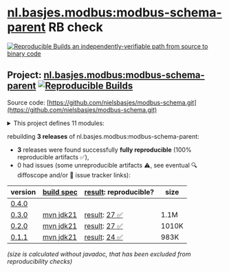 [nl.basjes.modbus:modbus-schema-parent](https://central.sonatype.com/artifact/nl.basjes.modbus/modbus-schema-parent/versions) RB check
=======

[![Reproducible Builds](https://reproducible-builds.org/images/logos/rb.svg) an independently-verifiable path from source to binary code](https://reproducible-builds.org/)

## Project: [nl.basjes.modbus:modbus-schema-parent](https://central.sonatype.com/artifact/nl.basjes.modbus/modbus-schema-parent/versions) [![Reproducible Builds](https://img.shields.io/endpoint?url=https://raw.githubusercontent.com/jvm-repo-rebuild/reproducible-central/master/content/nl/basjes/modbus/modbus-schema-parent/badge.json)](https://github.com/jvm-repo-rebuild/reproducible-central/blob/master/content/nl/basjes/modbus/modbus-schema-parent/README.md)

Source code: [https://github.com/nielsbasjes/modbus-schema.git](https://github.com/nielsbasjes/modbus-schema.git)

<details><summary>This project defines 11 modules:</summary>

* [nl.basjes.modbus:modbus-api](https://central.sonatype.com/artifact/nl.basjes.modbus/modbus-api/overview)
* [nl.basjes.modbus:modbus-api-digitalpetri](https://central.sonatype.com/artifact/nl.basjes.modbus/modbus-api-digitalpetri/overview)
* [nl.basjes.modbus:modbus-api-j2mod](https://central.sonatype.com/artifact/nl.basjes.modbus/modbus-api-j2mod/overview)
* [nl.basjes.modbus:modbus-api-parent](https://central.sonatype.com/artifact/nl.basjes.modbus/modbus-api-parent/overview)
* [nl.basjes.modbus:modbus-api-plc4j](https://central.sonatype.com/artifact/nl.basjes.modbus/modbus-api-plc4j/overview)
* [nl.basjes.modbus:modbus-api-testing](https://central.sonatype.com/artifact/nl.basjes.modbus/modbus-api-testing/overview)
* [nl.basjes.modbus:modbus-schema-bom](https://central.sonatype.com/artifact/nl.basjes.modbus/modbus-schema-bom/overview)
* [nl.basjes.modbus:modbus-schema-device](https://central.sonatype.com/artifact/nl.basjes.modbus/modbus-schema-device/overview)
* [nl.basjes.modbus:modbus-schema-maven-plugin](https://central.sonatype.com/artifact/nl.basjes.modbus/modbus-schema-maven-plugin/overview)
* [nl.basjes.modbus:modbus-schema-parent](https://central.sonatype.com/artifact/nl.basjes.modbus/modbus-schema-parent/overview)
* [nl.basjes.modbus:modbus-schema-reference](https://central.sonatype.com/artifact/nl.basjes.modbus/modbus-schema-reference/overview)
</details>

rebuilding **3 releases** of nl.basjes.modbus:modbus-schema-parent:
- **3** releases were found successfully **fully reproducible** (100% reproducible artifacts :white_check_mark:),
- 0 had issues (some unreproducible artifacts :warning:, see eventual :mag: diffoscope and/or :memo: issue tracker links):

| version | [build spec](/BUILDSPEC.md) | [result](https://reproducible-builds.org/docs/jvm/): reproducible? | size |
| -- | --------- | ------ | -- |
| [0.4.0](https://central.sonatype.com/artifact/nl.basjes.modbus/modbus-schema-parent/0.4.0/pom) | | | |
| [0.3.0](https://central.sonatype.com/artifact/nl.basjes.modbus/modbus-schema-parent/0.3.0/pom) | [mvn jdk21](modbus-schema-parent-0.3.0.buildspec) | [result](modbus-schema-parent-0.3.0.buildinfo): [27 :white_check_mark: ](modbus-schema-parent-0.3.0.buildcompare) | 1.1M |
| [0.2.0](https://central.sonatype.com/artifact/nl.basjes.modbus/modbus-schema-parent/0.2.0/pom) | [mvn jdk21](modbus-schema-parent-0.2.0.buildspec) | [result](modbus-schema-parent-0.2.0.buildinfo): [27 :white_check_mark: ](modbus-schema-parent-0.2.0.buildcompare) | 1010K |
| [0.1.1](https://central.sonatype.com/artifact/nl.basjes.modbus/modbus-schema-parent/0.1.1/pom) | [mvn jdk21](modbus-schema-parent-0.1.1.buildspec) | [result](modbus-schema-parent-0.1.1.buildinfo): [24 :white_check_mark: ](modbus-schema-parent-0.1.1.buildcompare) | 983K |

<i>(size is calculated without javadoc, that has been excluded from reproducibility checks)</i>
